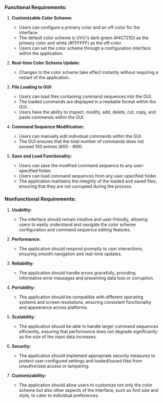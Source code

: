 ### Functional Requirements:

1. **Customizable Color Scheme:**
   - Users can configure a primary color and an off-color for the interface.
   - The default color scheme is UVU's dark green (#4C721D) as the primary color and white (#FFFFFF) as the off-color.
   - Users can set the color scheme through a configuration interface within the application.

2. **Real-time Color Scheme Update:**
   - Changes to the color scheme take effect instantly without requiring a restart of the application.

3. **File Loading to GUI:**
   - Users can load files containing command sequences into the GUI.
   - The loaded commands are displayed in a readable format within the GUI.
   - Users have the ability to inspect, modify, add, delete, cut, copy, and paste commands within the GUI.

4. **Command Sequence Modification:**
   - Users can manually edit individual commands within the GUI.
   - The GUI ensures that the total number of commands does not exceed 100 entries (#00 - #99).

5. **Save and Load Functionality:**
   - Users can save the modified command sequence to any user-specified folder.
   - Users can load command sequences from any user-specified folder.
   - The application maintains the integrity of the loaded and saved files, ensuring that they are not corrupted during the process.

### Nonfunctional Requirements:

1. **Usability:**
   - The interface should remain intuitive and user-friendly, allowing users to easily understand and navigate the color scheme configuration and command sequence editing features.

2. **Performance:**
   - The application should respond promptly to user interactions, ensuring smooth navigation and real-time updates.

3. **Reliability:**
   - The application should handle errors gracefully, providing informative error messages and preventing data loss or corruption.

4. **Portability:**
   - The application should be compatible with different operating systems and screen resolutions, ensuring consistent functionality and appearance across platforms.

5. **Scalability:**
   - The application should be able to handle larger command sequences efficiently, ensuring that performance does not degrade significantly as the size of the input data increases.

6. **Security:**
   - The application should implement appropriate security measures to protect user-configured settings and loaded/saved files from unauthorized access or tampering.

7. **Customizability:**
   - The application should allow users to customize not only the color scheme but also other aspects of the interface, such as font size and style, to cater to individual preferences.
